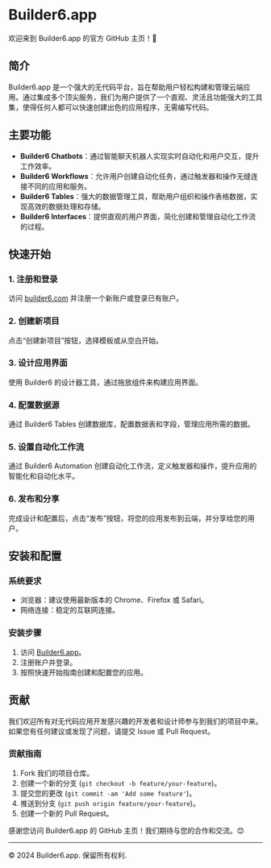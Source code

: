 # Builder6.app

欢迎来到 Builder6.app 的官方 GitHub 主页！🎉

## 简介

Builder6.app 是一个强大的无代码平台，旨在帮助用户轻松构建和管理云端应用。通过集成多个顶尖服务，我们为用户提供了一个直观、灵活且功能强大的工具集，使得任何人都可以快速创建出色的应用程序，无需编写代码。

## 主要功能

- **Builder6 Chatbots**：通过智能聊天机器人实现实时自动化和用户交互，提升工作效率。
- **Builder6 Workflows**：允许用户创建自动化任务，通过触发器和操作无缝连接不同的应用和服务。
- **Builder6 Tables**：强大的数据管理工具，帮助用户组织和操作表格数据，实现高效的数据处理和存储。
- **Builder6 Interfaces**：提供直观的用户界面，简化创建和管理自动化工作流的过程。


## 快速开始

### 1. 注册和登录

访问 [builder6.com](https://builder6.com) 并注册一个新账户或登录已有账户。

### 2. 创建新项目

点击“创建新项目”按钮，选择模板或从空白开始。

### 3. 设计应用界面

使用 Builder6 的设计器工具，通过拖放组件来构建应用界面。

### 4. 配置数据源

通过 Builder6 Tables 创建数据库，配置数据表和字段，管理应用所需的数据。

### 5. 设置自动化工作流

通过 Builder6 Automation 创建自动化工作流，定义触发器和操作，提升应用的智能化和自动化水平。

### 6. 发布和分享

完成设计和配置后，点击“发布”按钮，将您的应用发布到云端，并分享给您的用户。

## 安装和配置

### 系统要求

- 浏览器：建议使用最新版本的 Chrome、Firefox 或 Safari。
- 网络连接：稳定的互联网连接。

### 安装步骤

1. 访问 [Builder6.app](https://builder6.app)。
2. 注册账户并登录。
3. 按照快速开始指南创建和配置您的应用。

## 贡献

我们欢迎所有对无代码应用开发感兴趣的开发者和设计师参与到我们的项目中来。如果您有任何建议或发现了问题，请提交 Issue 或 Pull Request。

### 贡献指南

1. Fork 我们的项目仓库。
2. 创建一个新的分支 (`git checkout -b feature/your-feature`)。
3. 提交您的更改 (`git commit -am 'Add some feature'`)。
4. 推送到分支 (`git push origin feature/your-feature`)。
5. 创建一个新的 Pull Request。

感谢您访问 Builder6.app 的 GitHub 主页！我们期待与您的合作和交流。😊

---

© 2024 Builder6.app. 保留所有权利.
